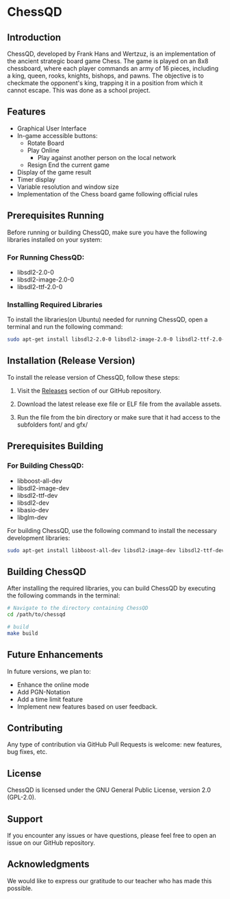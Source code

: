 # ChessQD

## Introduction

ChessQD, developed by Frank Hans and Wertzuz, is an implementation of the ancient strategic board game Chess. The game is played on an 8x8 chessboard, where each player commands an army of 16 pieces, including a king, queen, rooks, knights, bishops, and pawns. The objective is to checkmate the opponent's king, trapping it in a position from which it cannot escape. This was done as a school project.

## Features

- Graphical User Interface
- In-game accessible buttons:
  - Rotate Board
  - Play Online
    - Play against another person on the local network
  - Resign
    End the current game
- Display of the game result
- Timer display
- Variable resolution and window size
- Implementation of the Chess board game following official rules


## Prerequisites Running

Before running or building ChessQD, make sure you have the following libraries installed on your system:

### For Running ChessQD:

- libsdl2-2.0-0
- libsdl2-image-2.0-0
- libsdl2-ttf-2.0-0

### Installing Required Libraries

To install the libraries(on Ubuntu) needed for running ChessQD, open a terminal and run the following command:

```bash
sudo apt-get install libsdl2-2.0-0 libsdl2-image-2.0-0 libsdl2-ttf-2.0-0
```

## Installation (Release Version)

To install the release version of ChessQD, follow these steps:

1. Visit the [Releases](https://github.com/Hckerx/ChessQD/releases) section of our GitHub repository.

2. Download the latest release exe file or ELF file from the available assets.

3. Run the file from the bin directory or make sure that it had access to the subfolders font/ and gfx/


## Prerequisites Building

### For Building ChessQD:

- libboost-all-dev
- libsdl2-image-dev
- libsdl2-ttf-dev
- libsdl2-dev
- libasio-dev
- libglm-dev


For building ChessQD, use the following command to install the necessary development libraries:

```bash
sudo apt-get install libboost-all-dev libsdl2-image-dev libsdl2-ttf-dev libsdl2-dev libasio-dev
```

## Building ChessQD

After installing the required libraries, you can build ChessQD by executing the following commands in the terminal:

```bash
# Navigate to the directory containing ChessQD
cd /path/to/chessqd

# build
make build
```


## Future Enhancements

In future versions, we plan to:

- Enhance the online mode
- Add PGN-Notation
- Add a time limit feature
- Implement new features based on user feedback.

## Contributing

Any type of contribution via GitHub Pull Requests is welcome: new features, bug fixes, etc.

## License

ChessQD is licensed under the GNU General Public License, version 2.0 (GPL-2.0).

## Support

If you encounter any issues or have questions, please feel free to open an issue on our GitHub repository.

## Acknowledgments

We would like to express our gratitude to our teacher who has made this possible.

